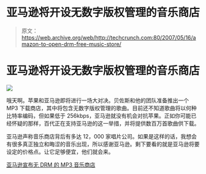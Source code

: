 # 亚马逊将开设无数字版权管理的音乐商店

> 原文：<https://web.archive.org/web/http://techcrunch.com:80/2007/05/16/amazon-to-open-drm-free-music-store/>

# 亚马逊将开设无数字版权管理的音乐商店

![](img/17c25a2a34a725b3290254f706f8f64d.png)

哦天啊。苹果和亚马逊即将进行一场大对决。贝佐斯和他的团队准备推出一个 MP3 下载商店，其中将包含无数字版权管理的歌曲。目前还不知道歌曲将以何种比特率编码，但如果低于 256kbps，亚马逊就没有机会对抗苹果。正如你可能已经怀疑的那样，百代正在支持亚马逊的这一举措，并将提供数百万首歌曲供下载。

亚马逊声称音乐商店背后有多达 12，000 家唱片公司。如果是这样的话，我想会有很多真正独立和晦涩的音乐出现，所以感谢亚马逊。剩下要看的就是亚马逊将要设定的价格点。让它足够便宜，他们就会来。

[亚马逊宣布无 DRM 的 MP3 音乐商店](https://web.archive.org/web/20210302024015/http://www.engadget.com/2007/05/16/amazon-announces-drm-free-mp3-music-store/)
